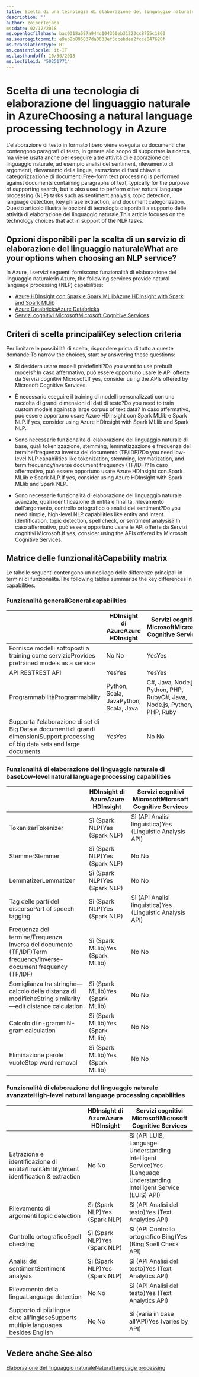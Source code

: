 ```yaml
---
title: Scelta di una tecnologia di elaborazione del linguaggio naturale
description: ''
author: zoinerTejada
ms:date: 02/12/2018
ms.openlocfilehash: bac0318a587a944c104360eb31223cc8755c1860
ms.sourcegitcommit: e9eb2b895037da0633ef3ccebdea2fcce047620f
ms.translationtype: HT
ms.contentlocale: it-IT
ms.lasthandoff: 10/30/2018
ms.locfileid: "50251771"
---
```

# <a name="choosing-a-natural-language-processing-technology-in-azure"></a><span data-ttu-id="5303b-102">Scelta di una tecnologia di elaborazione del linguaggio naturale in Azure</span><span class="sxs-lookup"><span data-stu-id="5303b-102">Choosing a natural language processing technology in Azure</span></span>

<span data-ttu-id="5303b-103">L'elaborazione di testo in formato libero viene eseguita su documenti che contengono paragrafi di testo, in genere allo scopo di supportare la ricerca, ma viene usata anche per eseguire altre attività di elaborazione del linguaggio naturale, ad esempio analisi del sentiment, rilevamento di argomenti, rilevamento della lingua, estrazione di frasi chiave e categorizzazione di documenti.</span><span class="sxs-lookup"><span data-stu-id="5303b-103">Free-form text processing is performed against documents containing paragraphs of text, typically for the purpose of supporting search, but is also used to perform other natural language processing (NLP) tasks such as sentiment analysis, topic detection, language detection, key phrase extraction, and document categorization.</span></span> <span data-ttu-id="5303b-104">Questo articolo illustra le opzioni di tecnologia disponibili a supporto delle attività di elaborazione del linguaggio naturale.</span><span class="sxs-lookup"><span data-stu-id="5303b-104">This article focuses on the technology choices that act in support of the NLP tasks.</span></span>

## <a name="what-are-your-options-when-choosing-an-nlp-service"></a><span data-ttu-id="5303b-105">Opzioni disponibili per la scelta di un servizio di elaborazione del linguaggio naturale</span><span class="sxs-lookup"><span data-stu-id="5303b-105">What are your options when choosing an NLP service?</span></span>

<span data-ttu-id="5303b-106">In Azure, i servizi seguenti forniscono funzionalità di elaborazione del linguaggio naturale:</span><span class="sxs-lookup"><span data-stu-id="5303b-106">In Azure, the following services provide natural language processing (NLP) capabilities:</span></span>

- [<span data-ttu-id="5303b-107">Azure HDInsight con Spark e Spark MLlib</span><span class="sxs-lookup"><span data-stu-id="5303b-107">Azure HDInsight with Spark and Spark MLlib</span></span>](/azure/hdinsight/spark/apache-spark-overview)
- [<span data-ttu-id="5303b-108">Azure Databricks</span><span class="sxs-lookup"><span data-stu-id="5303b-108">Azure Databricks</span></span>](/azure/azure-databricks/what-is-azure-databricks)
- [<span data-ttu-id="5303b-109">Servizi cognitivi Microsoft</span><span class="sxs-lookup"><span data-stu-id="5303b-109">Microsoft Cognitive Services</span></span>](/azure/cognitive-services/welcome)

## <a name="key-selection-criteria"></a><span data-ttu-id="5303b-110">Criteri di scelta principali</span><span class="sxs-lookup"><span data-stu-id="5303b-110">Key selection criteria</span></span>

<span data-ttu-id="5303b-111">Per limitare le possibilità di scelta, rispondere prima di tutto a queste domande:</span><span class="sxs-lookup"><span data-stu-id="5303b-111">To narrow the choices, start by answering these questions:</span></span>

- <span data-ttu-id="5303b-112">Si desidera usare modelli predefiniti?</span><span class="sxs-lookup"><span data-stu-id="5303b-112">Do you want to use prebuilt models?</span></span> <span data-ttu-id="5303b-113">In caso affermativo, può essere opportuno usare le API offerte da Servizi cognitivi Microsoft.</span><span class="sxs-lookup"><span data-stu-id="5303b-113">If yes, consider using the APIs offered by Microsoft Cognitive Services.</span></span>

- <span data-ttu-id="5303b-114">È necessario eseguire il training di modelli personalizzati con una raccolta di grandi dimensioni di dati di testo?</span><span class="sxs-lookup"><span data-stu-id="5303b-114">Do you need to train custom models against a large corpus of text data?</span></span> <span data-ttu-id="5303b-115">In caso affermativo, può essere opportuno usare Azure HDInsight con Spark MLlib e Spark NLP.</span><span class="sxs-lookup"><span data-stu-id="5303b-115">If yes, consider using Azure HDInsight with Spark MLlib and Spark NLP.</span></span>

- <span data-ttu-id="5303b-116">Sono necessarie funzionalità di elaborazione del linguaggio naturale di base, quali tokenizzazione, stemming, lemmatizzazione e frequenza del termine/frequenza inversa del documento (TF/IDF)?</span><span class="sxs-lookup"><span data-stu-id="5303b-116">Do you need low-level NLP capabilities like tokenization, stemming, lemmatization, and term frequency/inverse document frequency (TF/IDF)?</span></span> <span data-ttu-id="5303b-117">In caso affermativo, può essere opportuno usare Azure HDInsight con Spark MLlib e Spark NLP.</span><span class="sxs-lookup"><span data-stu-id="5303b-117">If yes, consider using Azure HDInsight with Spark MLlib and Spark NLP.</span></span>

- <span data-ttu-id="5303b-118">Sono necessarie funzionalità di elaborazione del linguaggio naturale avanzate, quali identificazione di entità e finalità, rilevamento dell'argomento, controllo ortografico o analisi del sentiment?</span><span class="sxs-lookup"><span data-stu-id="5303b-118">Do you need simple, high-level NLP capabilities like entity and intent identification, topic detection, spell check, or sentiment analysis?</span></span> <span data-ttu-id="5303b-119">In caso affermativo, può essere opportuno usare le API offerte da Servizi cognitivi Microsoft.</span><span class="sxs-lookup"><span data-stu-id="5303b-119">If yes, consider using the APIs offered by Microsoft Cognitive Services.</span></span>

## <a name="capability-matrix"></a><span data-ttu-id="5303b-120">Matrice delle funzionalità</span><span class="sxs-lookup"><span data-stu-id="5303b-120">Capability matrix</span></span>

<span data-ttu-id="5303b-121">Le tabelle seguenti contengono un riepilogo delle differenze principali in termini di funzionalità.</span><span class="sxs-lookup"><span data-stu-id="5303b-121">The following tables summarize the key differences in capabilities.</span></span>  

### <a name="general-capabilities"></a><span data-ttu-id="5303b-122">Funzionalità generali</span><span class="sxs-lookup"><span data-stu-id="5303b-122">General capabilities</span></span>

| | <span data-ttu-id="5303b-123">HDInsight di Azure</span><span class="sxs-lookup"><span data-stu-id="5303b-123">Azure HDInsight</span></span> | <span data-ttu-id="5303b-124">Servizi cognitivi Microsoft</span><span class="sxs-lookup"><span data-stu-id="5303b-124">Microsoft Cognitive Services</span></span> |
| --- | --- | --- |
| <span data-ttu-id="5303b-125">Fornisce modelli sottoposti a training come servizio</span><span class="sxs-lookup"><span data-stu-id="5303b-125">Provides pretrained models as a service</span></span> | <span data-ttu-id="5303b-126">No </span><span class="sxs-lookup"><span data-stu-id="5303b-126">No</span></span> | <span data-ttu-id="5303b-127">Yes</span><span class="sxs-lookup"><span data-stu-id="5303b-127">Yes</span></span> |
| <span data-ttu-id="5303b-128">API REST</span><span class="sxs-lookup"><span data-stu-id="5303b-128">REST API</span></span> | <span data-ttu-id="5303b-129">Yes</span><span class="sxs-lookup"><span data-stu-id="5303b-129">Yes</span></span> | <span data-ttu-id="5303b-130">Yes</span><span class="sxs-lookup"><span data-stu-id="5303b-130">Yes</span></span> |
| <span data-ttu-id="5303b-131">Programmabilità</span><span class="sxs-lookup"><span data-stu-id="5303b-131">Programmability</span></span> | <span data-ttu-id="5303b-132">Python, Scala, Java</span><span class="sxs-lookup"><span data-stu-id="5303b-132">Python, Scala, Java</span></span> | <span data-ttu-id="5303b-133">C#, Java, Node.js, Python, PHP, Ruby</span><span class="sxs-lookup"><span data-stu-id="5303b-133">C#, Java, Node.js, Python, PHP, Ruby</span></span> |
| <span data-ttu-id="5303b-134">Supporta l'elaborazione di set di Big Data e documenti di grandi dimensioni</span><span class="sxs-lookup"><span data-stu-id="5303b-134">Support processing of big data sets and large documents</span></span> | <span data-ttu-id="5303b-135">Yes</span><span class="sxs-lookup"><span data-stu-id="5303b-135">Yes</span></span> | <span data-ttu-id="5303b-136">No </span><span class="sxs-lookup"><span data-stu-id="5303b-136">No</span></span> |

### <a name="low-level-natural-language-processing-capabilities"></a><span data-ttu-id="5303b-137">Funzionalità di elaborazione del linguaggio naturale di base</span><span class="sxs-lookup"><span data-stu-id="5303b-137">Low-level natural language processing capabilities</span></span>

| | <span data-ttu-id="5303b-138">HDInsight di Azure</span><span class="sxs-lookup"><span data-stu-id="5303b-138">Azure HDInsight</span></span> | <span data-ttu-id="5303b-139">Servizi cognitivi Microsoft</span><span class="sxs-lookup"><span data-stu-id="5303b-139">Microsoft Cognitive Services</span></span> |  
| --- | --- | --- | 
| <span data-ttu-id="5303b-140">Tokenizer</span><span class="sxs-lookup"><span data-stu-id="5303b-140">Tokenizer</span></span> | <span data-ttu-id="5303b-141">Sì (Spark NLP)</span><span class="sxs-lookup"><span data-stu-id="5303b-141">Yes (Spark NLP)</span></span> | <span data-ttu-id="5303b-142">Sì (API Analisi linguistica)</span><span class="sxs-lookup"><span data-stu-id="5303b-142">Yes (Linguistic Analysis API)</span></span> |
| <span data-ttu-id="5303b-143">Stemmer</span><span class="sxs-lookup"><span data-stu-id="5303b-143">Stemmer</span></span> | <span data-ttu-id="5303b-144">Sì (Spark NLP)</span><span class="sxs-lookup"><span data-stu-id="5303b-144">Yes (Spark NLP)</span></span> | <span data-ttu-id="5303b-145">No </span><span class="sxs-lookup"><span data-stu-id="5303b-145">No</span></span> |
| <span data-ttu-id="5303b-146">Lemmatizer</span><span class="sxs-lookup"><span data-stu-id="5303b-146">Lemmatizer</span></span> | <span data-ttu-id="5303b-147">Sì (Spark NLP)</span><span class="sxs-lookup"><span data-stu-id="5303b-147">Yes (Spark NLP)</span></span> | <span data-ttu-id="5303b-148">No </span><span class="sxs-lookup"><span data-stu-id="5303b-148">No</span></span> |
| <span data-ttu-id="5303b-149">Tag delle parti del discorso</span><span class="sxs-lookup"><span data-stu-id="5303b-149">Part of speech tagging</span></span> | <span data-ttu-id="5303b-150">Sì (Spark NLP)</span><span class="sxs-lookup"><span data-stu-id="5303b-150">Yes (Spark NLP)</span></span> | <span data-ttu-id="5303b-151">Sì (API Analisi linguistica)</span><span class="sxs-lookup"><span data-stu-id="5303b-151">Yes (Linguistic Analysis API)</span></span> |
| <span data-ttu-id="5303b-152">Frequenza del termine/Frequenza inversa del documento (TF/IDF)</span><span class="sxs-lookup"><span data-stu-id="5303b-152">Term frequency/inverse-document frequency (TF/IDF)</span></span> | <span data-ttu-id="5303b-153">Sì (Spark MLlib)</span><span class="sxs-lookup"><span data-stu-id="5303b-153">Yes (Spark MLlib)</span></span> | <span data-ttu-id="5303b-154">No </span><span class="sxs-lookup"><span data-stu-id="5303b-154">No</span></span> |
| <span data-ttu-id="5303b-155">Somiglianza tra stringhe&mdash;calcolo della distanza di modifiche</span><span class="sxs-lookup"><span data-stu-id="5303b-155">String similarity&mdash;edit distance calculation</span></span> | <span data-ttu-id="5303b-156">Sì (Spark MLlib)</span><span class="sxs-lookup"><span data-stu-id="5303b-156">Yes (Spark MLlib)</span></span> | <span data-ttu-id="5303b-157">No </span><span class="sxs-lookup"><span data-stu-id="5303b-157">No</span></span> |
| <span data-ttu-id="5303b-158">Calcolo di n-grammi</span><span class="sxs-lookup"><span data-stu-id="5303b-158">N-gram calculation</span></span> | <span data-ttu-id="5303b-159">Sì (Spark MLlib)</span><span class="sxs-lookup"><span data-stu-id="5303b-159">Yes (Spark MLlib)</span></span> | <span data-ttu-id="5303b-160">No </span><span class="sxs-lookup"><span data-stu-id="5303b-160">No</span></span> |
| <span data-ttu-id="5303b-161">Eliminazione parole vuote</span><span class="sxs-lookup"><span data-stu-id="5303b-161">Stop word removal</span></span> | <span data-ttu-id="5303b-162">Sì (Spark MLlib)</span><span class="sxs-lookup"><span data-stu-id="5303b-162">Yes (Spark MLlib)</span></span> | <span data-ttu-id="5303b-163">No </span><span class="sxs-lookup"><span data-stu-id="5303b-163">No</span></span> |

### <a name="high-level-natural-language-processing-capabilities"></a><span data-ttu-id="5303b-164">Funzionalità di elaborazione del linguaggio naturale avanzate</span><span class="sxs-lookup"><span data-stu-id="5303b-164">High-level natural language processing capabilities</span></span>

| | <span data-ttu-id="5303b-165">HDInsight di Azure</span><span class="sxs-lookup"><span data-stu-id="5303b-165">Azure HDInsight</span></span> | <span data-ttu-id="5303b-166">Servizi cognitivi Microsoft</span><span class="sxs-lookup"><span data-stu-id="5303b-166">Microsoft Cognitive Services</span></span> |
| --- | --- | --- | 
| <span data-ttu-id="5303b-167">Estrazione e identificazione di entità/finalità</span><span class="sxs-lookup"><span data-stu-id="5303b-167">Entity/intent identification & extraction</span></span> | <span data-ttu-id="5303b-168">No </span><span class="sxs-lookup"><span data-stu-id="5303b-168">No</span></span> | <span data-ttu-id="5303b-169">Sì (API LUIS, Language Understanding Intelligent Service)</span><span class="sxs-lookup"><span data-stu-id="5303b-169">Yes (Language Understanding Intelligent Service (LUIS) API)</span></span> |    
| <span data-ttu-id="5303b-170">Rilevamento di argomenti</span><span class="sxs-lookup"><span data-stu-id="5303b-170">Topic detection</span></span> | <span data-ttu-id="5303b-171">Sì (Spark NLP)</span><span class="sxs-lookup"><span data-stu-id="5303b-171">Yes (Spark NLP)</span></span> | <span data-ttu-id="5303b-172">Sì (API Analisi del testo)</span><span class="sxs-lookup"><span data-stu-id="5303b-172">Yes (Text Analytics API)</span></span> |
| <span data-ttu-id="5303b-173">Controllo ortografico</span><span class="sxs-lookup"><span data-stu-id="5303b-173">Spell checking</span></span> | <span data-ttu-id="5303b-174">Sì (Spark NLP)</span><span class="sxs-lookup"><span data-stu-id="5303b-174">Yes (Spark NLP)</span></span> | <span data-ttu-id="5303b-175">Sì (API Controllo ortografico Bing)</span><span class="sxs-lookup"><span data-stu-id="5303b-175">Yes (Bing Spell Check API)</span></span> |
| <span data-ttu-id="5303b-176">Analisi del sentiment</span><span class="sxs-lookup"><span data-stu-id="5303b-176">Sentiment analysis</span></span> | <span data-ttu-id="5303b-177">Sì (Spark NLP)</span><span class="sxs-lookup"><span data-stu-id="5303b-177">Yes (Spark NLP)</span></span> | <span data-ttu-id="5303b-178">Sì (API Analisi del testo)</span><span class="sxs-lookup"><span data-stu-id="5303b-178">Yes (Text Analytics API)</span></span> |
| <span data-ttu-id="5303b-179">Rilevamento della lingua</span><span class="sxs-lookup"><span data-stu-id="5303b-179">Language detection</span></span> | <span data-ttu-id="5303b-180">No </span><span class="sxs-lookup"><span data-stu-id="5303b-180">No</span></span> | <span data-ttu-id="5303b-181">Sì (API Analisi del testo)</span><span class="sxs-lookup"><span data-stu-id="5303b-181">Yes (Text Analytics API)</span></span> |
| <span data-ttu-id="5303b-182">Supporto di più lingue oltre all'inglese</span><span class="sxs-lookup"><span data-stu-id="5303b-182">Supports multiple languages besides English</span></span> | <span data-ttu-id="5303b-183">No </span><span class="sxs-lookup"><span data-stu-id="5303b-183">No</span></span> | <span data-ttu-id="5303b-184">Sì (varia in base all'API)</span><span class="sxs-lookup"><span data-stu-id="5303b-184">Yes (varies by API)</span></span> |

## <a name="see-also"></a><span data-ttu-id="5303b-185">Vedere anche </span><span class="sxs-lookup"><span data-stu-id="5303b-185">See also</span></span>

[<span data-ttu-id="5303b-186">Elaborazione del linguaggio naturale</span><span class="sxs-lookup"><span data-stu-id="5303b-186">Natural language processing</span></span>](../scenarios/natural-language-processing.md)
